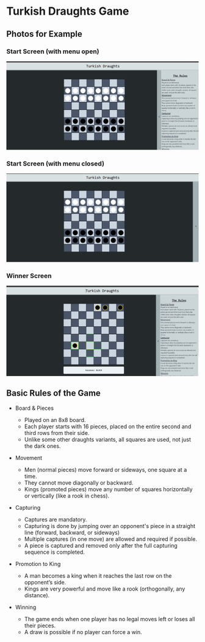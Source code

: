 # Turkish Draughts Game
## Photos for Example
###  Start Screen (with menu open)
![normal-screen-with-menu](/normal-screen-with-menu.png)
###  Start Screen (with menu closed)
![normal-screen-without-menu](/normal-screen-without-menu.png)
### Winner Screen
![winner-screen](/winner-screen.png)

## Basic Rules of the Game
- Board & Pieces
  - Played on an 8x8 board.
  - Each player starts with 16 pieces, placed on the entire second and third rows from their side.
  -  Unlike some other draughts variants, all squares are used, not just the dark ones.
- Movement
   - Men (normal pieces) move forward or sideways, one square at a time.
   - They cannot move diagonally or backward.
   - Kings (promoted pieces) move any number of squares horizontally or vertically (like a rook in chess).
 
- Capturing
  - Captures are mandatory.
  - Capturing is done by jumping over an opponent's piece in a straight line (forward, backward, or sideways)
  - Multiple captures (in one move) are allowed and required if possible.
  - A piece is captured and removed only after the full capturing sequence is completed.
- Promotion to King
  -  A man becomes a king when it reaches the last row on the opponent’s side.
  - Kings are very powerful and move like a rook (orthogonally, any distance).
- Winning
   -  The game ends when one player has no legal moves left or loses all their pieces.
   -  A draw is possible if no player can force a win.
    

    

